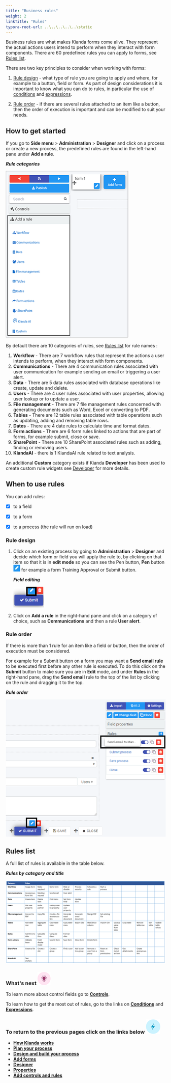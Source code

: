 ```yaml
---
title: "Business rules"
weight: 2
linkTitle: "Rules"
typora-root-url: ..\..\..\..\..\static
---
```


Business rules are what makes Kianda forms come alive. They represent the actual actions users intend to perform when they interact with form components. There are 60 predefined rules you can apply to forms, see [Rules list](#rules-list).

There are two key principles to consider when working with forms:

1. [Rule design](#rule-design) - what type of rule you are going to apply and where, for example to a button, field or form. As part of design considerations it is important to know what you can do to rules, in particular the use of [conditions](/docs/getting-started/create-first-process/plan-your-process/conditions/) and [expressions](/docs/getting-started/create-first-process/plan-your-process/expressions/). 

2. [Rule order](#rule-order) - if there are several rules attached to an item like a button, then the order of execution is important and can be modified to suit your needs.

   

## How to get started ##

If you go to **Side menu** > **Administration** > **Designer** and click on a process or create a new process, the predefined rules are found in the left-hand pane under **Add a rule**.

***Rule categories***

![Rules list](/images/ruleslist80.png)

By default there are 10 categories of rules, see [Rules list](#rules-list) for rule names :

1. **Workflow** - There are 7 workflow rules that represent the actions a user intends to perform, when they interact with form components. 
2. **Communications** - There are 4 communication rules associated with user communication for example sending an email or triggering a user alert. 
3. **Data** - There are 5 data rules associated with database operations like create, update and delete. 
4. **Users** - There are 4 user rules associated with user properties, allowing user lookup or to update a user. 
5. **File management** - There are 7 file management rules concerned with generating documents such as Word, Excel or converting to PDF. 
6. **Tables** - There are 12 table rules associated with table operations such as updating, adding and removing table rows. 
7. **Dates** - There are 4 date rules to calculate time and format dates.
8. **Form actions** - There are 6 form rules linked to actions that are part of forms, for example submit, close or save.
9. **SharePoint** - There are 10 SharePoint associated rules such as adding, finding or removing users. 
10. **KiandaAI** - there is 1 KiandaAI rule related to text analysis.

An additional  **Custom** category exists if Kianda **Developer** has been used to create custom rule widgets  see [Developer](/docs/getting-started/welcome/low-code/) for more details. 



## When to use rules

You can add rules:

- [x] to a field
- [x] to a form 
- [x] to a process (the rule will run on load)



### Rule design ###

1. Click on an existing process by going to **Administration** > **Designer** and decide which form or field you will apply the rule to, by clicking on that item so that it is in **edit mode** so you can see the Pen button,  **Pen** button ![Pen button](/images/penicon.png) for example a form Training Approval or Submit button.

   ***Field editing***

   ![Edit mode for forms and fields](/images/submitedit.png)

2. Click on **Add a rule** in the right-hand pane and click on a category of choice, such as **Communications** and then a rule **User alert**.

 



### Rule order ###

If there is more than 1 rule for an item like a field or button, then the order of execution must be considered. 

For example for a Submit button on a form you may want a **Send email rule** to be executed first before any other rule is executed. To do this click on the **Submit** button to make sure you are in **Edit** mode, and under **Rules** in the right-hand pane,  drag the **Send email** rule to the top of the list by clicking on the rule and dragging it to the top.

***Rule order***

![Rule order](/images/ruleorder.png)



## Rules list ##

A full list of rules is available in the table below.

***Rules by category and title***

![Rules list](/images/rulestablecal12.gif)



### What's next  ![Idea icon](/images/18.png) ###

To learn more about control fields go to [**Controls**](../controls/). 

To learn how to get the most out of rules, go to the links on [**Conditions**](../conditions/) and [**Expressions**](../expressions/). 



### **To return to the previous pages click on the links below**  ![Idea icon](/images/10.png) 

- [**How Kianda works**](/docs/getting-started/welcome/how-kianda-works/)
- [**Plan your process**](/docs/getting-started/create-first-process/plan-your-process/) 
- [**Design and build your process**](/docs/getting-started/create-first-process/design-and-build/) 
- [**Add forms**](/docs/getting-started/create-first-process/design-and-build/add-forms/)
- [**Designer**](/docs/getting-started/create-first-process/design-and-build/add-forms/designer/)
- [**Properties**](/docs/getting-started/create-first-process/design-and-build/add-controls-and-rules/properties/)
- **[Add controls and rules](/docs/getting-started/create-first-process/design-and-build/add-controls-and-rules/)**

  

  